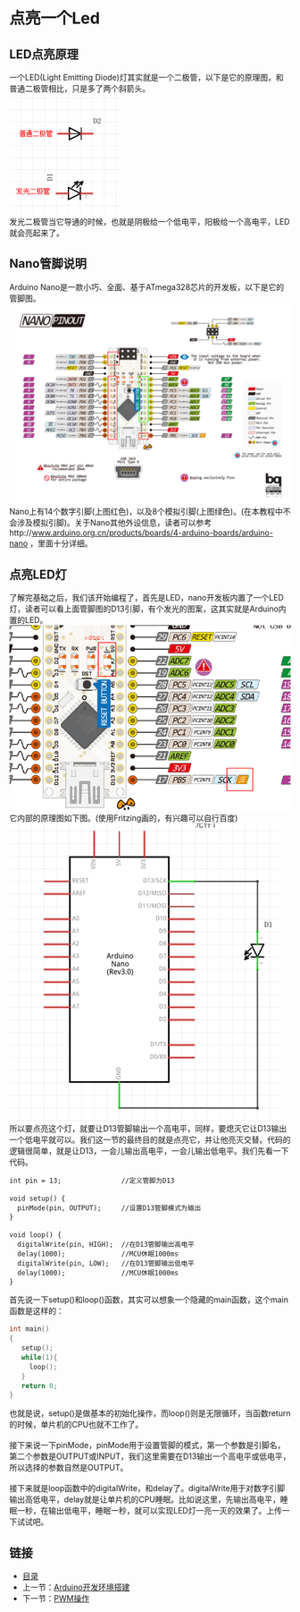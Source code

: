 # 点亮一个Led
## LED点亮原理
一个LED(Light Emitting Diode)灯其实就是一个二极管，以下是它的原理图，和普通二极管相比，只是多了两个斜箭头。  
![](./imgs/1.2/1.2-1.png)  
发光二极管当它导通的时候，也就是阴极给一个低电平，阳极给一个高电平，LED就会亮起来了。
## Nano管脚说明
Arduino Nano是一款小巧、全面、基于ATmega328芯片的开发板，以下是它的管脚图。
![](./imgs/1.2/1.2-2.png)  
Nano上有14个数字引脚(上图红色)，以及8个模拟引脚(上图绿色)。(在本教程中不会涉及模拟引脚)。关于Nano其他外设信息，读者可以参考http://www.arduino.org.cn/products/boards/4-arduino-boards/arduino-nano ，里面十分详细。
## 点亮LED灯
了解完基础之后，我们该开始编程了，首先是LED，nano开发板内置了一个LED灯，读者可以看上面管脚图的D13引脚，有个发光的图案，这其实就是Arduino内置的LED。  
![](./imgs/1.2/1.2-3.png)  
它内部的原理图如下图。(使用Fritzing画的，有兴趣可以自行百度)  
![](./imgs/1.2/1.2-4.png)  
所以要点亮这个灯，就要让D13管脚输出一个高电平，同样，要熄灭它让D13输出一个低电平就可以。我们这一节的最终目的就是点亮它，并让他亮灭交替。代码的逻辑很简单，就是让D13，一会儿输出高电平，一会儿输出低电平。我们先看一下代码。
``` arduino
int pin = 13;               //定义管脚为D13

void setup() {
  pinMode(pin, OUTPUT);     //设置D13管脚模式为输出
}

void loop() {
  digitalWrite(pin, HIGH);  //在D13管脚输出高电平
  delay(1000);              //MCU休眠1000ms
  digitalWrite(pin, LOW);   //在D13管脚输出低电平
  delay(1000);              //MCU休眠1000ms
}
```
首先说一下setup()和loop()函数，其实可以想象一个隐藏的main函数，这个main函数是这样的：
``` c
int main()
{
   setup();
   while(1){
     loop();
   }
   return 0;
}
```
也就是说，setup()是做基本的初始化操作，而loop()则是无限循环，当函数return的时候，单片机的CPU也就不工作了。<br><br>
接下来说一下pinMode，pinMode用于设置管脚的模式，第一个参数是引脚名，第二个参数是OUTPUT或INPUT，我们这里需要在D13输出一个高电平或低电平，所以选择的参数自然是OUTPUT。<br><br>
接下来就是loop函数中的digitalWrite，和delay了。digitalWrite用于对数字引脚输出高低电平，delay就是让单片机的CPU睡眠。比如说这里，先输出高电平，睡眠一秒，在输出低电平，睡眠一秒，就可以实现LED灯一亮一灭的效果了。上传一下试试吧。
## 链接
- [目录](directory.md)  
- 上一节：[Arduino开发环境搭建](1.1.md)  
- 下一节：[PWM操作](1.3.md)
